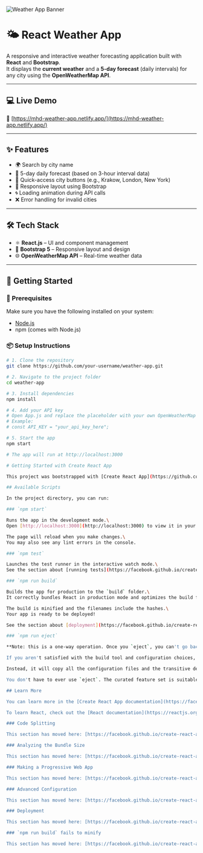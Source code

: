 ![Weather App Banner](https://github.com/user-attachments/assets/bb3ca5e9-24a4-44e3-b8ea-7d42b84be42d)

# 🌤️ React Weather App

A responsive and interactive weather forecasting application built with **React** and **Bootstrap**.  
It displays the **current weather** and a **5-day forecast** (daily intervals) for any city using the **OpenWeatherMap API**.

---

## 💻 Live Demo

🔗 [https://mhd-weather-app.netlify.app/](https://mhd-weather-app.netlify.app/)

---

## ✨ Features

- 🌍 Search by city name  
- 📆 5-day daily forecast (based on 3-hour interval data)  
- 🎯 Quick-access city buttons (e.g., Krakow, London, New York)  
- 📱 Responsive layout using Bootstrap  
- 🌀 Loading animation during API calls  
- ❌ Error handling for invalid cities  

---

## 🛠️ Tech Stack

- ⚛️ **React.js** – UI and component management  
- 🎨 **Bootstrap 5** – Responsive layout and design  
- 🌐 **OpenWeatherMap API** – Real-time weather data  

---

## 🚀 Getting Started

### 🔧 Prerequisites

Make sure you have the following installed on your system:

- [Node.js](https://nodejs.org/)
- npm (comes with Node.js)

### 📦 Setup Instructions

```bash
# 1. Clone the repository
git clone https://github.com/your-username/weather-app.git

# 2. Navigate to the project folder
cd weather-app

# 3. Install dependencies
npm install

# 4. Add your API key
# Open App.js and replace the placeholder with your own OpenWeatherMap API key
# Example:
# const API_KEY = "your_api_key_here";

# 5. Start the app
npm start

# The app will run at http://localhost:3000

# Getting Started with Create React App

This project was bootstrapped with [Create React App](https://github.com/facebook/create-react-app).

## Available Scripts

In the project directory, you can run:

### `npm start`

Runs the app in the development mode.\
Open [http://localhost:3000](http://localhost:3000) to view it in your browser.

The page will reload when you make changes.\
You may also see any lint errors in the console.

### `npm test`

Launches the test runner in the interactive watch mode.\
See the section about [running tests](https://facebook.github.io/create-react-app/docs/running-tests) for more information.

### `npm run build`

Builds the app for production to the `build` folder.\
It correctly bundles React in production mode and optimizes the build for the best performance.

The build is minified and the filenames include the hashes.\
Your app is ready to be deployed!

See the section about [deployment](https://facebook.github.io/create-react-app/docs/deployment) for more information.

### `npm run eject`

**Note: this is a one-way operation. Once you `eject`, you can't go back!**

If you aren't satisfied with the build tool and configuration choices, you can `eject` at any time. This command will remove the single build dependency from your project.

Instead, it will copy all the configuration files and the transitive dependencies (webpack, Babel, ESLint, etc) right into your project so you have full control over them. All of the commands except `eject` will still work, but they will point to the copied scripts so you can tweak them. At this point you're on your own.

You don't have to ever use `eject`. The curated feature set is suitable for small and middle deployments, and you shouldn't feel obligated to use this feature. However we understand that this tool wouldn't be useful if you couldn't customize it when you are ready for it.

## Learn More

You can learn more in the [Create React App documentation](https://facebook.github.io/create-react-app/docs/getting-started).

To learn React, check out the [React documentation](https://reactjs.org/).

### Code Splitting

This section has moved here: [https://facebook.github.io/create-react-app/docs/code-splitting](https://facebook.github.io/create-react-app/docs/code-splitting)

### Analyzing the Bundle Size

This section has moved here: [https://facebook.github.io/create-react-app/docs/analyzing-the-bundle-size](https://facebook.github.io/create-react-app/docs/analyzing-the-bundle-size)

### Making a Progressive Web App

This section has moved here: [https://facebook.github.io/create-react-app/docs/making-a-progressive-web-app](https://facebook.github.io/create-react-app/docs/making-a-progressive-web-app)

### Advanced Configuration

This section has moved here: [https://facebook.github.io/create-react-app/docs/advanced-configuration](https://facebook.github.io/create-react-app/docs/advanced-configuration)

### Deployment

This section has moved here: [https://facebook.github.io/create-react-app/docs/deployment](https://facebook.github.io/create-react-app/docs/deployment)

### `npm run build` fails to minify

This section has moved here: [https://facebook.github.io/create-react-app/docs/troubleshooting#npm-run-build-fails-to-minify](https://facebook.github.io/create-react-app/docs/troubleshooting#npm-run-build-fails-to-minify)
